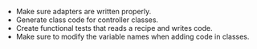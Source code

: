* Make sure adapters are written properly.
* Generate class code for controller classes.
* Create functional tests that reads a recipe and writes code.
* Make sure to modify the variable names when adding code in classes.
